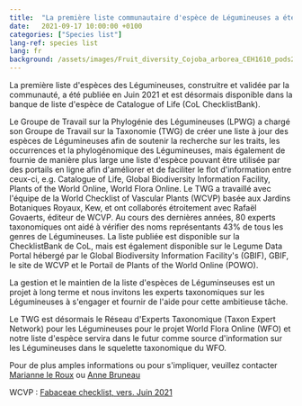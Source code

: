 ```yaml
---
title:  "La première liste communautaire d'espèce de Légumineuses a été publiée"
date:   2021-09-17 10:00:00 +0100
categories: ["Species list"]
lang-ref: species list
lang: fr
background: /assets/images/Fruit_diversity_Cojoba_arborea_CEH1610_pods2_sq.jpg
---
```


La première liste d'espèces des Légumineuses, construitre et validée par la communauté, a été publiée en Juin 2021 et est désormais disponible dans la banque de liste d'espèce de Catalogue of Life (CoL ChecklistBank).

Le Groupe de Travail sur la Phylogénie des Légumineuses (LPWG) a chargé son Groupe de Travail sur la Taxonomie (TWG) de créer une liste à jour des espèces de Légumineuses afin de soutenir la recherche sur les traits, les occurrences et la phylogénomique des Légumineuses, mais également de fournie de manière plus large une liste d'espèce pouvant être utilisée par des portails en ligne afin d'améliorer et de faciliter le flot d'information entre ceux-ci, e.g. Catalogue of Life, Global Biodiversity Information Facility, Plants of the World Online, World Flora Online. Le TWG a travaillé avec l'équipe de la World Checklist of Vascular Plants (WCVP) basée aux Jardins Botaniques Royaux, Kew, et ont collaborés étroitement avec Rafaël Govaerts, éditeur de WCVP. Au cours des dernières années, 80 experts taxonomiques ont aidé à vérifier des noms représentants 43% de tous les genres de Légumineuses. La liste publiée est disponible sur la ChecklistBank de CoL, mais est également disponible sur le Legume Data Portal hébergé par le Global Biodiversity Information Facility's (GBIF), GBIF, le site de WCVP et le Portail de Plants of the World Online (POWO).

La gestion et le maintien de la liste d'espèces de Léguminseuses est un projet à long terme et nous invitons les experts taxonomiques sur les Légumineuses à s'engager et fournir de l'aide pour cette ambitieuse tâche.

Le TWG est désormais le Réseau d'Experts Taxonomique (Taxon Expert Network) pour les Légumineuses pour le projet World Flora Online (WFO) et notre liste d'espèce servira dans le futur comme source d'information sur les Légumineuses dans le squelette taxonomique du WFO.

Pour de plus amples informations ou pour s'impliquer, veuillez contacter [Marianne le Roux](m.leroux@sanbi.org.za) ou [Anne Bruneau](anne.bruneau@umontreal.ca)

WCVP : [Fabaceae checklist, vers. Juin 2021](https://data.catalogueoflife.org/dataset/2304/about)